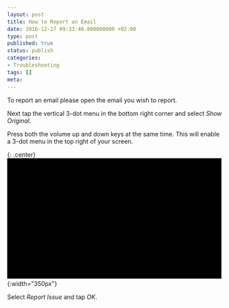 ```yaml
---
layout: post
title: How to Report an Email
date: 2016-12-27 09:33:40.000000000 +02:00
type: post
published: true
status: publish
categories:
- Troubleshooting
tags: []
meta:
---
```


To report an email please open the email you wish to report.

Next tap the vertical 3-dot menu in the bottom right corner and select *Show Original*.

Press both the volume up and down keys at the same time. This will enable a 3-dot menu in the top right of your screen.

{: .center}
![Report Email](/assets/BlueMail_report-mail_slower.gif){:width="350px"}

Select *Report Issue* and tap *OK*.